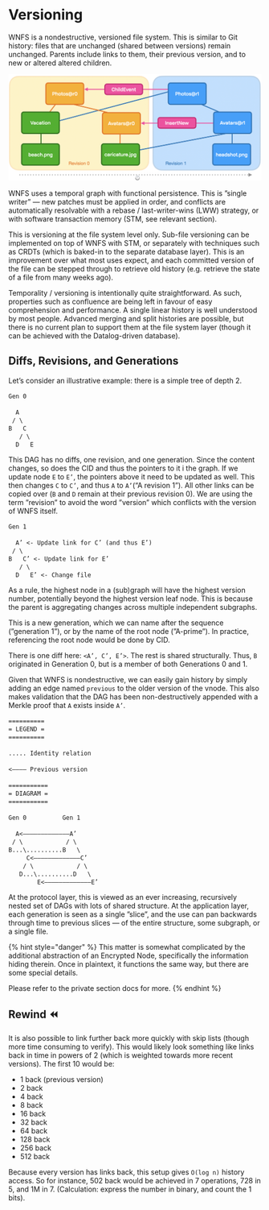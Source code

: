 # Versioning

WNFS is a nondestructive, versioned file system. This is similar to Git history: files that are unchanged \(shared between versions\) remain unchanged. Parents include links to them, their previous version, and to new or altered altered children.

![](../../.gitbook/assets/screen-shot-2021-05-21-at-8.25.55-am.png)

WNFS uses a temporal graph with functional persistence. This is ”single writer” — new patches must be applied in order, and conflicts are automatically resolvable with a rebase / last-writer-wins \(LWW\) strategy, or with software transaction memory \(STM, see relevant section\).

This is versioning at the file system level only. Sub-file versioning can be implemented on top of WNFS with STM, or separately with techniques such as CRDTs \(which is baked-in to the separate database layer\). This is an improvement over what most uses expect, and each committed version of the file can be stepped through to retrieve old history \(e.g. retrieve the state of a file from many weeks ago\).

Temporality / versioning is intentionally quite straightforward. As such, properties such as confluence are being left in favour of easy comprehension and performance. A single linear history is well understood by most people. Advanced merging and split histories are possible, but there is no current plan to support them at the file system layer \(though it can be achieved with the Datalog-driven database\).

## Diffs, Revisions, and Generations

Let’s consider an illustrative example: there is a simple tree of depth 2.

```text
Gen 0

  A
 / \
B   C
   / \
  D   E
```

This DAG has no diffs, one revision, and one generation. Since the content changes, so does the CID and thus the pointers to it i the graph. If we update node `E` to `E’`, the pointers above it need to be updated as well. This then changes `C` to `C’`, and thus `A` to `A’`\(“A revision 1”\). All other links can be copied over \(`B` and `D` remain at their previous revision 0\). We are using the term ”revision” to avoid the word ”version” which conflicts with the version of WNFS itself.

```text
Gen 1

  A’ <- Update link for C’ (and thus E’)
 / \
B   C’ <- Update link for E’
   / \
  D   E’ <- Change file
```

As a rule, the highest node in a \(sub\)graph will have the highest version number, potentially beyond the highest version leaf node. This is because the parent is aggregating changes across multiple independent subgraphs.

This is a new generation, which we can name after the sequence \(”generation 1”\), or by the name of the root node \(”A-prime”\). In practice, referencing the root node would be done by CID.

There is one diff here: `<A’, C’, E’>`. The rest is shared structurally. Thus, `B` originated in Generation 0, but is a member of both Generations 0 and 1.

Given that WNFS is nondestructive, we can easily gain history by simply adding an edge named `previous` to the older version of the vnode. This also makes validation that the DAG has been non-destructively appended with a Merkle proof that `A` exists inside `A’`.

```text
==========
= LEGEND =
==========

..... Identity relation

<———— Previous version

===========
= DIAGRAM =
===========

Gen 0          Gen 1

  A<—————————————A’
 / \            / \
B...\..........B   \
     C<—————————————C’
    / \            / \
   D...\..........D   \
        E<—————————————E’
```

At the protocol layer, this is viewed as an ever increasing, recursively nested set of DAGs with lots of shared structure. At the application layer, each generation is seen as a single ”slice”, and the use can pan backwards through time to previous slices — of the entire structure, some subgraph, or a single file.

{% hint style="danger" %}
This matter is somewhat complicated by the additional abstraction of an Encrypted Node, specifically the information hiding therein. Once in plaintext, it functions the same way, but there are some special details.

Please refer to the private section docs for more.
{% endhint %}

## Rewind ⏪

It is also possible to link further back more quickly with skip lists \(though more time consuming to verify\). This would likely look something like links back in time in powers of 2 \(which is weighted towards more recent versions\). The first 10 would be:

* 1 back \(previous version\)
* 2 back
* 4 back
* 8 back
* 16 back
* 32 back
* 64 back
* 128 back
* 256 back
* 512 back

Because every version has links back, this setup gives `O(log n)` history access. So for instance, 502 back would be achieved in 7 operations, 728 in 5, and 1M in 7. \(Calculation: express the number in binary, and count the 1 bits\).

